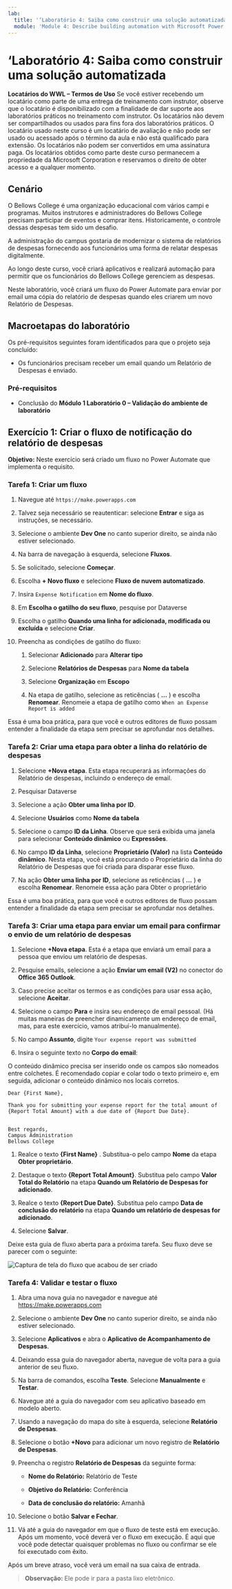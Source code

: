 ```yaml
---
lab:
  title: '‘Laboratório 4: Saiba como construir uma solução automatizada'
  module: 'Module 4: Describe building automation with Microsoft Power Automate'
---
```


# ‘Laboratório 4: Saiba como construir uma solução automatizada

**Locatários do WWL – Termos de Uso** Se você estiver recebendo um locatário como parte de uma entrega de treinamento com instrutor, observe que o locatário é disponibilizado com a finalidade de dar suporte aos laboratórios práticos no treinamento com instrutor. Os locatários não devem ser compartilhados ou usados para fins fora dos laboratórios práticos. O locatário usado neste curso é um locatário de avaliação e não pode ser usado ou acessado após o término da aula e não está qualificado para extensão. Os locatários não podem ser convertidos em uma assinatura paga. Os locatários obtidos como parte deste curso permanecem a propriedade da Microsoft Corporation e reservamos o direito de obter acesso e a qualquer momento. 

## Cenário

O Bellows College é uma organização educacional com vários campi e programas. Muitos instrutores e administradores do Bellows College precisam participar de eventos e comprar itens. Historicamente, o controle dessas despesas tem sido um desafio. 

A administração do campus gostaria de modernizar o sistema de relatórios de despesas fornecendo aos funcionários uma forma de relatar despesas digitalmente. 

Ao longo deste curso, você criará aplicativos e realizará automação para permitir que os funcionários do Bellows College gerenciem as despesas. 

Neste laboratório, você criará um fluxo do Power Automate para enviar por email uma cópia do relatório de despesas quando eles criarem um novo Relatório de Despesas.

## Macroetapas do laboratório

Os pré-requisitos seguintes foram identificados para que o projeto seja concluído:

- Os funcionários precisam receber um email quando um Relatório de Despesas é enviado. 

### Pré-requisitos

- Conclusão do **Módulo 1 Laboratório 0 – Validação do ambiente de laboratório**

## Exercício 1: Criar o fluxo de notificação do relatório de despesas

**Objetivo:** Neste exercício será criado um fluxo no Power Automate que implementa o requisito. 

### Tarefa 1: Criar um fluxo

1. Navegue até `https://make.powerapps.com`

1. Talvez seja necessário se reautenticar: selecione **Entrar** e siga as instruções, se necessário.

1. Selecione o ambiente **Dev One** no canto superior direito, se ainda não estiver selecionado.

1. Na barra de navegação à esquerda, selecione **Fluxos**.

1. Se solicitado, selecione **Começar**.

1. Escolha **+ Novo fluxo** e selecione **Fluxo de nuvem automatizado**.

1. Insira `Expense Notification` em **Nome do fluxo**.

1. Em **Escolha o gatilho do seu fluxo**, pesquise por Dataverse

1. Escolha o gatilho **Quando uma linha for adicionada, modificada ou excluída** e selecione **Criar**.

1. Preencha as condições de gatilho do fluxo:

    1. Selecionar **Adicionado** para **Alterar tipo**
    
    1. Selecione **Relatórios de Despesas** para **Nome da tabela**

    1. Selecione **Organização** em **Escopo**

    1. Na etapa de gatilho, selecione as reticências ( **…** ) e escolha **Renomear**. Renomeie a etapa de gatilho como `When an Expense Report is added` 

Essa é uma boa prática, para que você e outros editores de fluxo possam entender a finalidade da etapa sem precisar se aprofundar nos detalhes.

### Tarefa 2: Criar uma etapa para obter a linha do relatório de despesas

1. Selecione **+Nova etapa**. Esta etapa recuperará as informações do Relatório de despesas, incluindo o endereço de email.

1. Pesquisar Dataverse

1. Selecione a ação **Obter uma linha por ID**.

1. Selecione **Usuários** como **Nome da tabela**

1. Selecione o campo **ID da Linha**. Observe que será exibida uma janela para selecionar **Conteúdo dinâmico** ou **Expressões**.

1. No campo **ID da Linha**, selecione **Proprietário (Valor)** na lista **Conteúdo dinâmico**. Nesta etapa, você está procurando o Proprietário da linha do Relatório de Despesas que foi criada para disparar esse fluxo. 

1. Na ação **Obter uma linha por ID**, selecione as reticências ( **…** ) e escolha **Renomear**. Renomeie essa ação para Obter o proprietário

Essa é uma boa prática, para que você e outros editores de fluxo possam entender a finalidade da etapa sem precisar se aprofundar nos detalhes.

### Tarefa 3: Criar uma etapa para enviar um email para confirmar o envio de um relatório de despesas

1. Selecione **+Nova etapa**. Esta é a etapa que enviará um email para a pessoa que enviou um relatório de despesas.

1. Pesquise emails, selecione a ação **Enviar um email (V2)** no conector do **Office 365 Outlook**.

1. Caso precise aceitar os termos e as condições para usar essa ação, selecione **Aceitar**.

1. Selecione o campo **Para** e insira seu endereço de email pessoal. (Há muitas maneiras de preencher dinamicamente um endereço de email, mas, para este exercício, vamos atribuí-lo manualmente).  

1. No campo **Assunto**, digite `Your expense report was submitted`

1. Insira o seguinte texto no **Corpo do email**:

O conteúdo dinâmico precisa ser inserido onde os campos são nomeados entre colchetes. É recomendado copiar e colar todo o texto primeiro e, em seguida, adicionar o conteúdo dinâmico nos locais corretos.

    Dear {First Name},
    
    Thank you for submitting your expense report for the total amount of {Report Total Amount} with a due date of {Report Due Date}.
    
     
    Best regards,
    Campus Administration
    Bellows College

1. Realce o texto **{First Name}** . Substitua-o pelo campo **Nome** da etapa **Obter proprietário**.

1. Destaque o texto **{Report Total Amount}**. Substitua pelo campo **Valor Total do Relatório** na etapa **Quando um Relatório de Despesas for adicionado**.

1. Realce o texto **{Report Due Date}**. Substitua pelo campo **Data de conclusão do relatório** na etapa **Quando um relatório de despesas for adicionado**.

1. Selecione **Salvar**.

Deixe esta guia de fluxo aberta para a próxima tarefa. Seu fluxo deve se parecer com o seguinte:

![Captura de tela do fluxo que acabou de ser criado](media/lab-4-create-an-automated-solution-01.png)

### Tarefa 4: Validar e testar o fluxo

1. Abra uma nova guia no navegador e navegue até https://make.powerapps.com

1. Selecione o ambiente **Dev One** no canto superior direito, se ainda não estiver selecionado.

1. Selecione **Aplicativos** e abra o **Aplicativo de Acompanhamento de Despesas**.

1. Deixando essa guia do navegador aberta, navegue de volta para a guia anterior de seu fluxo.

1. Na barra de comandos, escolha **Teste**. Selecione **Manualmente** e **Testar**.

1. Navegue até a guia do navegador com seu aplicativo baseado em modelo aberto.

1. Usando a navegação do mapa do site à esquerda, selecione **Relatório de Despesas**.

1. Selecione o botão **+Novo** para adicionar um novo registro de **Relatório de Despesas**.

1. Preencha o registro **Relatório de Despesas** da seguinte forma:

    - **Nome do Relatório:** Relatório de Teste

    - **Objetivo do Relatório:** Conferência

    - **Data de conclusão do relatório:** Amanhã

1. Selecione o botão **Salvar e Fechar**.

1. Vá até a guia do navegador em que o fluxo de teste está em execução. Após um momento, você deverá ver o fluxo em execução. É aqui que você pode detectar quaisquer problemas no fluxo ou confirmar se ele foi executado com êxito.

Após um breve atraso, você verá um email na sua caixa de entrada. 

>**Observação:** Ele pode ir para a pasta lixo eletrônico.
